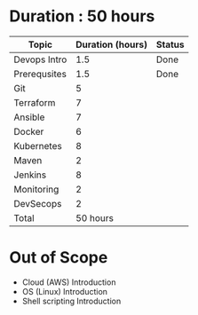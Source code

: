 # Duration : 50 hours
| Topic              | Duration (hours) | Status |
| -------------------| ---------------- | ------ |
| Devops Intro       | 1.5              | Done   |
| Prerequsites       | 1.5              | Done   |
| Git                | 5                |        |
| Terraform          | 7                |        |
| Ansible            | 7                |        |
| Docker             | 6                |        |
| Kubernetes         | 8                |        |
| Maven              | 2                |        |
| Jenkins            | 8                |        |
| Monitoring         | 2                |        |
| DevSecops          | 2                |        |
| Total              | 50 hours         |        |

# Out of Scope
* Cloud (AWS) Introduction
* OS (Linux) Introduction
* Shell scripting Introduction
